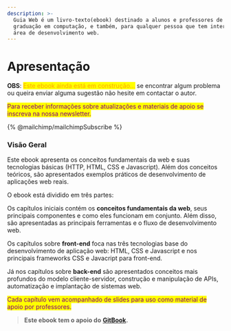 ```yaml
---
description: >-
  Guia Web é um livro-texto(ebook) destinado a alunos e professores de cursos de
  graduação em computação, e também, para qualquer pessoa que tem interesse pela
  área de desenvolvimento web.
---
```


# Apresentação

**OBS**: <mark style="color:orange;">Este ebook ainda está em construção...</mark> se encontrar algum problema ou queira enviar alguma sugestão não hesite em contactar o autor.

<mark style="color:purple;">Para receber informações sobre atualizações e materiais de apoio se inscreva na nossa newsletter.</mark>

{% @mailchimp/mailchimpSubscribe %}

### Visão Geral

Este ebook apresenta os conceitos fundamentais da web e suas tecnologias básicas (HTTP, HTML, CSS e Javascript). Além dos conceitos teóricos, são apresentados exemplos práticos de desenvolvimento de aplicações web reais.

O ebook está dividido em três partes:

Os capítulos iniciais contém os **conceitos fundamentais da web**, seus principais componentes e como eles funcionam em conjunto. Além disso, são apresentadas as principais ferramentas e o fluxo de desenvolvimento web.

Os capítulos sobre **front-end** foca nas três tecnologias base do desenvolvimento de aplicação web: HTML, CSS e Javascript e nos principais frameworks CSS e Javacript para front-end.

Já nos capítulos sobre **back-end** são apresentados conceitos mais profundos do modelo cliente-servidor, construção e manipulação de APIs, automatização e implantação de sistemas web.

<mark style="color:purple;">Cada capítulo vem acompanhado de slides para uso como material de apoio por professores.</mark>

> **Este ebook tem o apoio do** [**GitBook**](https://www.gitbook.com/)**.**
